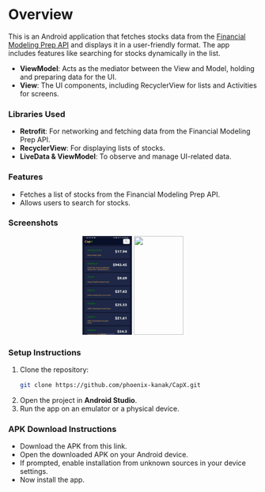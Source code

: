 # Overview

This is an Android application that fetches stocks data from the [Financial Modeling Prep API]([https://www.episodate.com/api](https://site.financialmodelingprep.com/developer/docs#symbol-list-stock-list)) and displays it in a user-friendly format. The app includes features like searching for stocks dynamically in the list.
- **ViewModel**: Acts as the mediator between the View and Model, holding and preparing data for the UI.
- **View**: The UI components, including RecyclerView for lists and Activities for screens.

### Libraries Used
- **Retrofit**: For networking and fetching data from the Financial Modeling Prep API.
- **RecyclerView**: For displaying lists of stocks.
- **LiveData & ViewModel**: To observe and manage UI-related data.

### Features
- Fetches a list of stocks from the Financial Modeling Prep API.
- Allows users to search for stocks.

### Screenshots
<div align="center">
  <img src="https://github.com/phoenix-kanak/CapX/blob/kanak/app/src/main/res/drawable/WhatsApp Image 2024-10-13 at 02.11.38.jpeg?raw=true" width="100" height="200">
  <img src="https://github.com/phoenix-kanak/LineUp/blob/kanak/app/src/main/res/drawable/WhatsApp Image 2024-10-13 at 02.11.30.jpeg?raw=true" width="100" height="200">
</div>
  
### Setup Instructions
1. Clone the repository:
    ```bash
    git clone https://github.com/phoenix-kanak/CapX.git
    ```
2. Open the project in **Android Studio**.
3. Run the app on an emulator or a physical device.

### APK Download Instructions
- Download the APK from this link.
- Open the downloaded APK on your Android device.
- If prompted, enable installation from unknown sources in your device settings.
- Now install the app.


